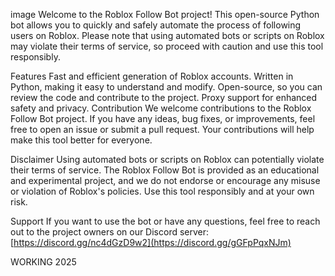 image Welcome to the Roblox Follow Bot project! This open-source Python bot allows you to quickly and safely automate the process of following users on Roblox. Please note that using automated bots or scripts on Roblox may violate their terms of service, so proceed with caution and use this tool responsibly.

Features Fast and efficient generation of Roblox accounts. Written in Python, making it easy to understand and modify. Open-source, so you can review the code and contribute to the project. Proxy support for enhanced safety and privacy. Contribution We welcome contributions to the Roblox Follow Bot project. If you have any ideas, bug fixes, or improvements, feel free to open an issue or submit a pull request. Your contributions will help make this tool better for everyone.

Disclaimer Using automated bots or scripts on Roblox can potentially violate their terms of service. The Roblox Follow Bot is provided as an educational and experimental project, and we do not endorse or encourage any misuse or violation of Roblox's policies. Use this tool responsibly and at your own risk.

Support If you want to use the bot or have any questions, feel free to reach out to the project owners on our Discord server: [https://discord.gg/nc4dGzD9w2](https://discord.gg/gGFpPqxNJm)

WORKING 2025

